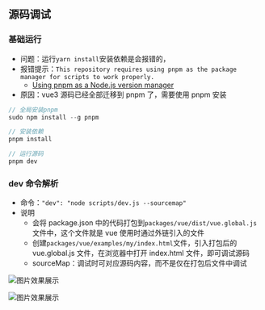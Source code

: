 ## 源码调试

### 基础运行

- 问题：运行`yarn install`安装依赖是会报错的，
- 报错提示：`This repository requires using pnpm as the package manager for scripts to work properly.`
  - [Using pnpm as a Node.js version manager ](https://github.com/pnpm/pnpm/discussions/3434)
- 原因：vue3 源码已经全部迁移到 pnpm 了，需要使用 pnpm 安装

```js
// 全局安装pnpm
sudo npm install --g pnpm

// 安装依赖
pnpm install

// 运行源码
pnpm dev
```

### dev 命令解析

- 命令：`"dev": "node scripts/dev.js --sourcemap"`
- 说明
  - 会将 package.json 中的代码打包到`packages/vue/dist/vue.global.js`文件中，这个文件就是 vue 使用时通过外链引入的文件
  - 创建`packages/vue/examples/my/index.html`文件，引入打包后的 vue.global.js 文件，在浏览器中打开 index.html 文件，即可调试源码
  - sourceMap：调试时可对应源码内容，而不是仅在打包后文件中调试

![图片效果展示](https://github.com/zptime/resources/blob/master/study/ic_ts_2_17.png)

![图片效果展示](https://github.com/zptime/resources/blob/master/study/ic_ts_2_16.png)